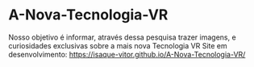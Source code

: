# A-Nova-Tecnologia-VR
Nosso objetivo é informar, através dessa pesquisa trazer imagens, e curiosidades exclusivas sobre a mais nova Tecnologia VR
Site em desenvolvimento: https://isaque-vitor.github.io/A-Nova-Tecnologia-VR/
